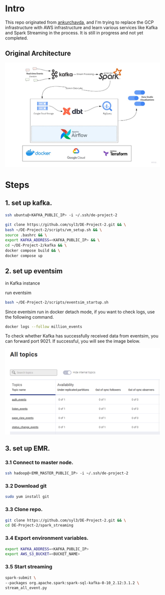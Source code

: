 # Intro

This repo originated from [ankurchavda](https://github.com/ankurchavda/streamify), and I'm trying to replace the GCP infrastructure with AWS infrastructure and learn various services like Kafka and Spark Streaming in the process. It is still in progress and not yet completed.

## Original Architecture
![Alt text](img/Streamify-Architecture-Original.jpg?raw=true "Check Eventsim success or not")

# Steps

## 1. set up kafka.

```bash
ssh ubuntu@<KAFKA_PUBLIC_IP> -i ~/.ssh/de-project-2
```

```bash
git clone https://github.com/syl3/DE-Project-2.git && \
bash ~/DE-Project-2/scripts/vm_setup.sh && \
source .bashrc && \
export KAFKA_ADDRESS=<KAFKA_PUBLIC_IP> && \
cd ~/DE-Project-2/kafka && \
docker compose build && \
docker compose up
```

## 2. set up eventsim
in Kafka instance

run eventsim
```bash
bash ~/DE-Project-2/scripts/eventsim_startup.sh
```

Since eventsim run in docker detach mode, if you want to check logs, use the following command.
```bash
docker logs --follow million_events
```

To check whether Kafka has successfully received data from eventsim, you can forward port 9021. If successful, you will see the image below.

![Alt text](img/check_eventsim.png?raw=true "Check Eventsim success or not")



## 3. set up EMR.

### 3.1 Connect to master node.
```bash
ssh hadoop@<EMR_MASTER_PUBLIC_IP> -i ~/.ssh/de-project-2
```

### 3.2 Download git
```bash
sudo yum install git
```

### 3.3 Clone repo.
```bash
git clone https://github.com/syl3/DE-Project-2.git && \
cd DE-Project-2/spark_streaming
```

### 3.4 Export environment variables.
```bash
export KAFKA_ADDRESS=<KAFKA_PUBLIC_IP>
export AWS_S3_BUCKET=<BUCKET_NAME>
```

### 3.5 Start streaming
```bash
spark-submit \
--packages org.apache.spark:spark-sql-kafka-0-10_2.12:3.1.2 \
stream_all_event.py
```


